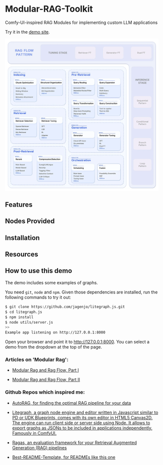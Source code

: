 # Modular-RAG-Toolkit

Comfy-UI-inspired RAG Modules for implementing custom LLM applications

Try it in the [demo site](https://www.google.com).


![Modular Rag Diagram from @yufan1602 on Medium](imgs/modular_rag.png "Modular Rag Diagram ")

## Features

## Nodes Provided


## Installation





## Resources



## How to use this demo

The demo includes some examples of graphs. 

You need `git`, `node` and `npm`. Given those dependencies are installed, run the following commands to try it out:
```sh
$ git clone https://github.com/jagenjo/litegraph.js.git
$ cd litegraph.js
$ npm install
$ node utils/server.js
>>
Example app listening on http://127.0.0.1:8000
```
Open your browser and point it to http://127.0.0.1:8000. You can select a demo from the dropdown at the top of the page.


### Articles on 'Modular Rag':

- [Modular Rag and Rag Flow, Part I](https://medium.com/@yufan1602/modular-rag-and-rag-flow-part-%E2%85%B0-e69b32dc13a3)

- [Modular Rag and Rag Flow, Part II](https://medium.com/@yufan1602/modular-rag-and-rag-flow-part-ii-77b62bf8a5d3)

### Github Repos which inspired me:

- [AutoRAG, for finding the optimal RAG pipeline for your data](https://github.com/Marker-Inc-Korea/AutoRAG)

- [Litegraph, a graph node engine and editor written in Javascript similar to PD or UDK Blueprints, comes with its own editor in HTML5 Canvas2D. The engine can run client side or server side using Node. It allows to export graphs as JSONs to be included in applications independently. Famously in ComfyUI.](https://github.com/jagenjo/litegraph.js)

- [Ragas, an evaluation framework for your Retrieval Augmented Generation (RAG) pipelines](https://github.com/explodinggradients/ragas)

- [Best-README-Template, for READMEs like this one](https://github.com/othneildrew/Best-README-Template)
<!--git reset --hard HEAD^ -->
<!--git push origin -f -->